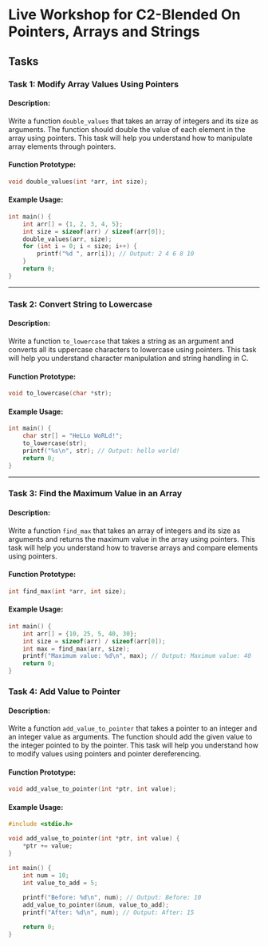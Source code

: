 # Live Workshop for C2-Blended On Pointers, Arrays and Strings

## Tasks

### Task 1: Modify Array Values Using Pointers

#### Description:
Write a function `double_values` that takes an array of integers and its size as arguments. The function should double the value of each element in the array using pointers. This task will help you understand how to manipulate array elements through pointers.

#### Function Prototype:
```c
void double_values(int *arr, int size);
```

#### Example Usage:
```c
int main() {
    int arr[] = {1, 2, 3, 4, 5};
    int size = sizeof(arr) / sizeof(arr[0]);
    double_values(arr, size);
    for (int i = 0; i < size; i++) {
        printf("%d ", arr[i]); // Output: 2 4 6 8 10
    }
    return 0;
}
```

---

### Task 2: Convert String to Lowercase

#### Description:
Write a function `to_lowercase` that takes a string as an argument and converts all its uppercase characters to lowercase using pointers. This task will help you understand character manipulation and string handling in C.

#### Function Prototype:
```c
void to_lowercase(char *str);
```

#### Example Usage:
```c
int main() {
    char str[] = "HeLLo WoRLd!";
    to_lowercase(str);
    printf("%s\n", str); // Output: hello world!
    return 0;
}
```

---

### Task 3: Find the Maximum Value in an Array

#### Description:
Write a function `find_max` that takes an array of integers and its size as arguments and returns the maximum value in the array using pointers. This task will help you understand how to traverse arrays and compare elements using pointers.

#### Function Prototype:
```c
int find_max(int *arr, int size);
```

#### Example Usage:
```c
int main() {
    int arr[] = {10, 25, 5, 40, 30};
    int size = sizeof(arr) / sizeof(arr[0]);
    int max = find_max(arr, size);
    printf("Maximum value: %d\n", max); // Output: Maximum value: 40
    return 0;
}
```

### Task 4: Add Value to Pointer

#### Description:
Write a function `add_value_to_pointer` that takes a pointer to an integer and an integer value as arguments. The function should add the given value to the integer pointed to by the pointer. This task will help you understand how to modify values using pointers and pointer dereferencing.

#### Function Prototype:
```c
void add_value_to_pointer(int *ptr, int value);
```

#### Example Usage:
```c
#include <stdio.h>

void add_value_to_pointer(int *ptr, int value) {
    *ptr += value;
}

int main() {
    int num = 10;
    int value_to_add = 5;
    
    printf("Before: %d\n", num); // Output: Before: 10
    add_value_to_pointer(&num, value_to_add);
    printf("After: %d\n", num); // Output: After: 15

    return 0;
}
```
